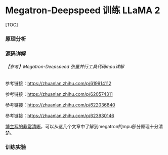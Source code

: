 # Megatron-Deepspeed 训练 LLaMA 2

[TOC]

### 原理分析



### 源码详解



###### 【参考】Megatron-Deepspeed 张量并行工具代码mpu详解

参考链接：https://zhuanlan.zhihu.com/p/619914112

参考链接：https://zhuanlan.zhihu.com/p/620574311

参考链接：https://zhuanlan.zhihu.com/p/622036840

参考链接：https://zhuanlan.zhihu.com/p/623930146

<u>博主写的非常清晰</u>，可以从这几个文章中了解到megatron的mpu部分原理十分清楚。



### 训练实验

